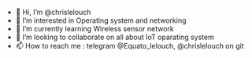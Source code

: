 - 👋 Hi, I’m @chrislelouch
- 👀 I’m interested in Operating system and networking
- 🌱 I’m currently learning Wireless sensor network
- 💞️ I’m looking to collaborate on all about IoT oparating system
- 📫 How to reach me : telegram @Equato_lelouch, @chrislelouch on git
<!---
chrislelouch/chrislelouch is a ✨ special ✨ repository because its `README.md` (this file) appears on your GitHub profile.
You can click the Preview link to take a look at your changes.
--->
